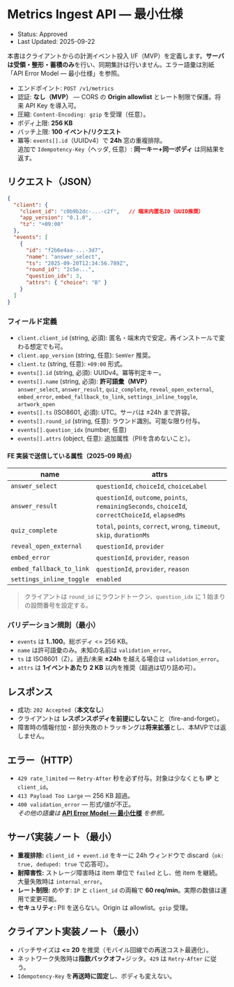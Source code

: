 # Metrics Ingest API — 最小仕様
- Status: Approved
- Last Updated: 2025-09-22

本書はクライアントからの計測イベント投入 I/F（MVP）を定義します。**サーバは受領・整形・蓄積のみ**を行い、同期集計は行いません。エラー語彙は別紙「API Error Model — 最小仕様」を参照。

- エンドポイント: `POST /v1/metrics`
- 認証: **なし（MVP）** — CORS の **Origin allowlist** とレート制限で保護。将来 API Key を導入可。
- 圧縮: `Content-Encoding: gzip` を受理（任意）。
- ボディ上限: **256 KB**
- バッチ上限: **100 イベント/リクエスト**
- 冪等: `events[].id`（UUIDv4）で **24h** 窓の重複排除。  
  追加で `Idempotency-Key`（ヘッダ, 任意）: **同一キー+同一ボディ** は同結果を返す。

## リクエスト（JSON）
```json
{
  "client": {
    "client_id": "c0b9b2dc-...-c2f",   // 端末内匿名ID（UUID推奨）
    "app_version": "0.1.0",
    "tz": "+09:00"
  },
  "events": [
    {
      "id": "f2b6e4aa-...-3d7",
      "name": "answer_select",
      "ts": "2025-09-20T12:34:56.789Z",
      "round_id": "2c5e...",
      "question_idx": 3,
      "attrs": { "choice": "B" }
    }
  ]
}
```

### フィールド定義
- `client.client_id` (string, 必須): 匿名・端末内で安定。再インストールで変わる想定でも可。
- `client.app_version` (string, 任意): `SemVer` 推奨。
- `client.tz` (string, 任意): `+09:00` 形式。
- `events[].id` (string, 必須): UUIDv4。冪等判定キー。
- `events[].name` (string, 必須): **許可語彙（MVP）**  
  `answer_select`, `answer_result`, `quiz_complete`, `reveal_open_external`, `embed_error`, `embed_fallback_to_link`, `settings_inline_toggle`, `artwork_open`
- `events[].ts` (ISO8601, 必須): UTC。サーバは ±24h まで許容。
- `events[].round_id` (string, 任意): ラウンド識別。可能な限り付与。
- `events[].question_idx` (number, 任意)
- `events[].attrs` (object, 任意): 追加属性（PIIを含めないこと）。

#### FE 実装で送信している属性（2025-09 時点）
| name | attrs |
| --- | --- |
| `answer_select` | `questionId`, `choiceId`, `choiceLabel` |
| `answer_result` | `questionId`, `outcome`, `points`, `remainingSeconds`, `choiceId`, `correctChoiceId`, `elapsedMs` |
| `quiz_complete` | `total`, `points`, `correct`, `wrong`, `timeout`, `skip`, `durationMs` |
| `reveal_open_external` | `questionId`, `provider` |
| `embed_error` | `questionId`, `provider`, `reason` |
| `embed_fallback_to_link` | `questionId`, `provider`, `reason` |
| `settings_inline_toggle` | `enabled` |

> クライアントは `round_id` にラウンドトークン、`question_idx` に 1 始まりの設問番号を設定する。

### バリデーション規則（最小）
- `events` は **1..100**。総ボディ <= 256 KB。
- `name` は許可語彙のみ。未知の名前は `validation_error`。
- `ts` は ISO8601（Z）。過去/未来 **±24h** を越える場合は `validation_error`。
- `attrs` は **1イベントあたり 2 KB** 以内を推奨（超過は切り詰め可）。

## レスポンス
- 成功: `202 Accepted`（**本文なし**）
- クライアントは **レスポンスボディを前提にしない**こと（fire-and-forget）。
- 障害時の情報付加・部分失敗のトラッキングは**将来拡張**とし、本MVPでは返しません。

## エラー（HTTP）
- `429 rate_limited` — `Retry-After` 秒を必ず付与。対象は少なくとも **IP** と `client_id`。
- `413 Payload Too Large` — 256 KB 超過。
- `400 validation_error` — 形式/値が不正。  
  *その他の語彙は* **[API Error Model — 最小仕様](./error-model.md)** *を参照。*

## サーバ実装ノート（最小）
- **重複排除:** `client_id + event.id` をキーに 24h ウィンドウで discard（`ok: true, deduped: true` で応答可）。
- **耐障害性:** ストレージ障害時は item 単位で `failed` とし、他 item を継続。大量失敗時は `internal_error`。
- **レート制限:** めやす: `IP` と `client_id` の両輪で **60 req/min**。実際の数値は運用で変更可能。
- **セキュリティ:** PII を送らない。Origin は allowlist。`gzip` 受理。

## クライアント実装ノート（最小）
- バッチサイズは **<= 20** を推奨（モバイル回線での再送コスト最適化）。
- ネットワーク失敗時は**指数バックオフ**+ジッタ。`429` は `Retry-After` に従う。
- `Idempotency-Key` を**再送時に固定**し、ボディも変えない。
